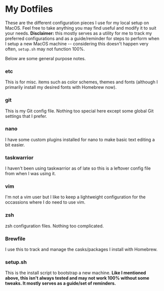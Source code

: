 # My Dotfiles

These are the different configuration pieces I use for my local setup on MacOS.  Feel free to take anything you may find useful and modify it to suit your needs.  **Disclaimer:** this mostly serves as a utility for me to track my preferred configurations and as a guide/reminder for steps to perform when I setup a new MacOS machine -- considering this doesn't happen very often, `setup.sh` may not function 100%.

Below are some general purpose notes.

### etc

This is for misc. items such as color schemes, themes and fonts (although I primarily install my desired fonts with Homebrew now).

### git

This is my Git config file.  Nothing too special here except some global Git settings that I prefer.

### nano

I have some custom plugins installed for nano to make basic text editing a bit easier.

### taskwarrior

I haven't been using taskwarrior as of late so this is a leftover config file from when I was using it.

### vim

I'm not a vim user but I like to keep a lightweight configuration for the occassions where I do need to use vim.

### zsh

zsh configuration files.  Nothing too complicated.

### Brewfile

I use this to track and manage the casks/packages I install with Homebrew.

### setup.sh

This is the install script to bootstrap a new machine.  **Like I mentioned above, this isn't always tested and may not work 100% without some tweaks.  It mostly serves as a guide/set of reminders.**
